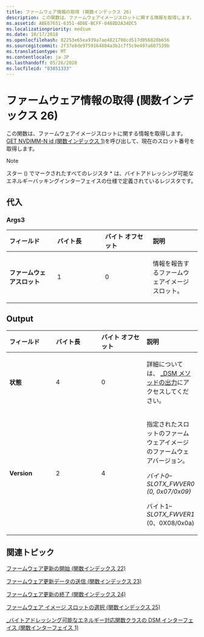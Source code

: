 ```yaml
---
title: ファームウェア情報の取得 (関数インデックス 26)
description: この関数は、ファームウェアイメージスロットに関する情報を取得します。
ms.assetid: ABE67651-6351-4D8E-BCFF-0488D2A34DC5
ms.localizationpriority: medium
ms.date: 10/17/2018
ms.openlocfilehash: 82253e65ea939a7ae4821708cd517d056820b656
ms.sourcegitcommit: 2f37e8de9759164804a3b1c7f5c9e497a607539b
ms.translationtype: MT
ms.contentlocale: ja-JP
ms.lasthandoff: 05/26/2020
ms.locfileid: "83851333"
---
```

# <a name="get-firmware-info-function-index-26"></a>ファームウェア情報の取得 (関数インデックス 26)


この関数は、ファームウェアイメージスロットに関する情報を取得します。 [GET NVDIMM-N id (関数インデックス 1)](get-nvdimm-n-identification--function-index-1-.md)を呼び出して、現在のスロット番号を取得します。

> [!NOTE]
> スター () でマークされたすべてのレジスタ \* は、バイトアドレッシング可能なエネルギーバッキングインターフェイスの仕様で定義されているレジスタです。

 

## <a name="span-idinputspanspan-idinputspanspan-idinputspaninput"></a><span id="Input"></span><span id="input"></span><span id="INPUT"></span>代入


### <a name="span-idargs3spanspan-idargs3spanspan-idargs3spanargs3"></a><span id="Args3"></span><span id="args3"></span><span id="ARGS3"></span>Args3

<table>
<colgroup>
<col width="25%" />
<col width="25%" />
<col width="25%" />
<col width="25%" />
</colgroup>
<thead>
<tr class="header">
<th align="left">フィールド</th>
<th align="left">バイト長</th>
<th align="left">バイト オフセット</th>
<th align="left">説明</th>
</tr>
</thead>
<tbody>
<tr class="odd">
<td align="left"><strong>ファームウェアスロット</strong></td>
<td align="left">1</td>
<td align="left">0</td>
<td align="left"><p>情報を報告するファームウェアイメージスロット。</p></td>
</tr>
</tbody>
</table>

 

## <a name="span-idoutputspanspan-idoutputspanspan-idoutputspanoutput"></a><span id="Output"></span><span id="output"></span><span id="OUTPUT"></span>Output


<table>
<colgroup>
<col width="25%" />
<col width="25%" />
<col width="25%" />
<col width="25%" />
</colgroup>
<thead>
<tr class="header">
<th align="left">フィールド</th>
<th align="left">バイト長</th>
<th align="left">バイト オフセット</th>
<th align="left">説明</th>
</tr>
</thead>
<tbody>
<tr class="odd">
<td align="left"><strong>状態</strong></td>
<td align="left">4</td>
<td align="left">0</td>
<td align="left"><p>詳細については、 <a href="-dsm-interface-for-byte-addressable-energy-backed-function-class--function-interface-1-.md" data-raw-source="[_DSM Method Output](-dsm-interface-for-byte-addressable-energy-backed-function-class--function-interface-1-.md)">_DSM メソッドの出力</a>にアクセスしてください。</p></td>
</tr>
<tr class="even">
<td align="left"><strong>Version</strong></td>
<td align="left">2</td>
<td align="left">4</td>
<td align="left"><p>指定されたスロットのファームウェアイメージのファームウェアバージョン。</p>
<p><em>バイト0– <em>SLOTX_FWVER0</em> (0, 0x07/0x09)</p>
<p></em>バイト1– <em>SLOTX_FWVER1</em> (0、0X08/0x0a)</p></td>
</tr>
</tbody>
</table>

 

## <a name="span-idrelated_topicsspanrelated-topics"></a><span id="related_topics"></span>関連トピック


[ファームウェア更新の開始 (関数インデックス 22)](start-firmware-update--function-index-22-.md)

[ファームウェア更新データの送信 (関数インデックス 23)](send-firmware-update-data--function-index-23-.md)

[ファームウェア更新の終了 (関数インデックス 24)](finish-firmware-update--function-index-24-.md)

[ファームウェア イメージ スロットの選択 (関数インデックス 25)](select-firmware-image-slot--function-index-25-.md)

[\_バイトアドレッシング可能なエネルギー対応関数クラスの DSM インターフェイス (関数インターフェイス 1)](-dsm-interface-for-byte-addressable-energy-backed-function-class--function-interface-1-.md)

 

 






